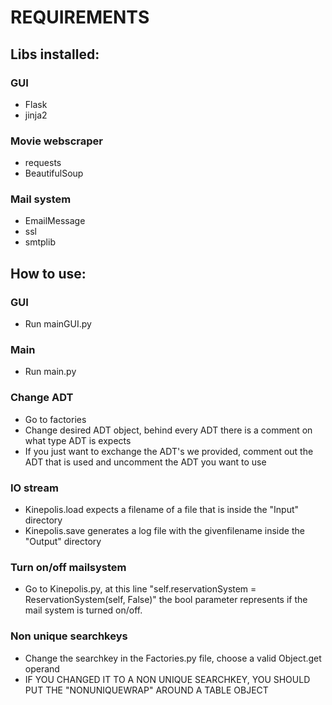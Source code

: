 # REQUIREMENTS

## Libs installed:
### GUI
- Flask
- jinja2
### Movie webscraper
- requests
- BeautifulSoup
### Mail system
- EmailMessage
- ssl
- smtplib

## How to use:
### GUI
- Run mainGUI.py
### Main
- Run main.py
### Change ADT
- Go to factories
- Change desired ADT object, behind every ADT there is a comment on what type ADT is expects
- If you just want to exchange the ADT's we provided, comment out the ADT that is used and uncomment the ADT you want to use
### IO stream
- Kinepolis.load expects a filename of a file that is inside the "Input" directory
- Kinepolis.save generates a log file with the givenfilename inside the "Output" directory
### Turn on/off mailsystem
- Go to Kinepolis.py, at this line "self.reservationSystem = ReservationSystem(self, False)"
the bool parameter represents if the mail system is turned on/off.
### Non unique searchkeys
- Change the searchkey in the Factories.py file, choose a valid Object.get operand
- IF YOU CHANGED IT TO A NON UNIQUE SEARCHKEY, YOU SHOULD PUT THE "NONUNIQUEWRAP" AROUND A TABLE OBJECT